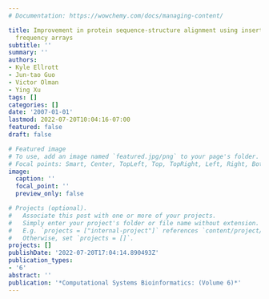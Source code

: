 ```yaml
---
# Documentation: https://wowchemy.com/docs/managing-content/

title: Improvement in protein sequence-structure alignment using insertion/deletion
  frequency arrays
subtitle: ''
summary: ''
authors:
- Kyle Ellrott
- Jun-tao Guo
- Victor Olman
- Ying Xu
tags: []
categories: []
date: '2007-01-01'
lastmod: 2022-07-20T10:04:16-07:00
featured: false
draft: false

# Featured image
# To use, add an image named `featured.jpg/png` to your page's folder.
# Focal points: Smart, Center, TopLeft, Top, TopRight, Left, Right, BottomLeft, Bottom, BottomRight.
image:
  caption: ''
  focal_point: ''
  preview_only: false

# Projects (optional).
#   Associate this post with one or more of your projects.
#   Simply enter your project's folder or file name without extension.
#   E.g. `projects = ["internal-project"]` references `content/project/deep-learning/index.md`.
#   Otherwise, set `projects = []`.
projects: []
publishDate: '2022-07-20T17:04:14.890493Z'
publication_types:
- '6'
abstract: ''
publication: '*Computational Systems Bioinformatics: (Volume 6)*'
---
```

